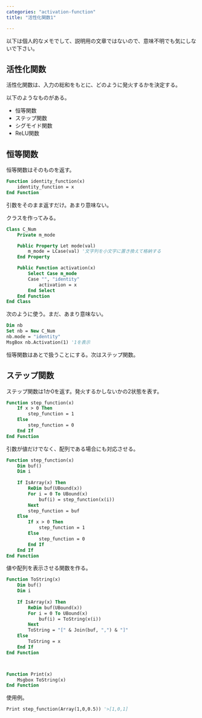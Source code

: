 ```yaml
---
categories: "activation-function"
title: "活性化関数1"

---
```


以下は個人的なメモでして、説明用の文章ではないので、意味不明でも気にしないで下さい。


## 活性化関数

活性化関数は、入力の総和をもとに、どのように発火するかを決定する。


以下のようなものがある。
- 恒等関数
- ステップ関数
- シグモイド関数
- ReLU関数

## 恒等関数

恒等関数はそのものを返す。

```vb
Function identity_function(x)
    identity_function = x
End Function
```

引数をそのまま返すだけ。あまり意味ない。

クラスを作ってみる。

```vb
Class C_Num
    Private m_mode

    Public Property Let mode(val)
        m_mode = LCase(val) '文字列を小文字に置き換えて格納する
    End Property

    Public Function activation(x)
        Select Case m_mode
        Case "", "identity"
            activation = x
        End Select
    End Function
End Class
```

次のように使う。まだ、あまり意味ない。

```vb
Dim nb
Set nb = New C_Num
nb.mode = "identity"
MsgBox nb.Activation(1) '1を表示
```

恒等関数はあとで扱うことにする。次はステップ関数。

## ステップ関数

ステップ関数は1か0を返す。発火するかしないかの2状態を表す。

```vb
Function step_function(x)
    If x > 0 Then
        step_function = 1 
    Else
        step_function = 0
    End If
End Function
```

引数が値だけでなく、配列である場合にも対応させる。

```vb
Function step_function(x)
    Dim buf()
    Dim i
    
    If IsArray(x) Then
        ReDim buf(UBound(x))
        For i = 0 To UBound(x)
            buf(i) = step_function(x(i))
        Next
        step_function = buf
    Else
        If x > 0 Then
            step_function = 1 
        Else
            step_function = 0
        End If
    End If
End Function
```

値や配列を表示させる関数を作る。

```vb
Function ToString(x)
    Dim buf()
    Dim i
    
    If IsArray(x) Then
        ReDim buf(UBound(x))
        For i = 0 To UBound(x)
            buf(i) = ToString(x(i)) 
        Next
        ToString = "[" & Join(buf, ",") & "]"
    Else
        ToString = x
    End If
End Function



Function Print(x)
    Msgbox ToString(x)
End Function
```

使用例。

```vb
Print step_function(Array(1,0,0.5)) '>[1,0,1]
```
